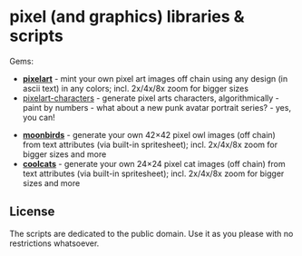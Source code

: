 # pixel (and graphics) libraries & scripts


Gems:

- [**pixelart**](pixelart) - mint your own pixel art images off chain using any design (in ascii text) in any colors; incl. 2x/4x/8x zoom for bigger sizes
- [pixelart-characters](pixelart-characters) - generate pixel arts characters, algorithmically - paint by numbers - what about a new punk avatar portrait series? - yes, you can!


<!-- break -->


- [**moonbirds**](moonbirds) - generate your own 42×42 pixel owl images (off chain) from text attributes (via built-in spritesheet); incl. 2x/4x/8x zoom for bigger sizes and more
- [**coolcats**](coolcats) - generate your own 24×24 pixel cat images (off chain) from text attributes (via built-in spritesheet); incl. 2x/4x/8x zoom for bigger sizes and more




## License

The scripts are dedicated to the public domain.
Use it as you please with no restrictions whatsoever.
